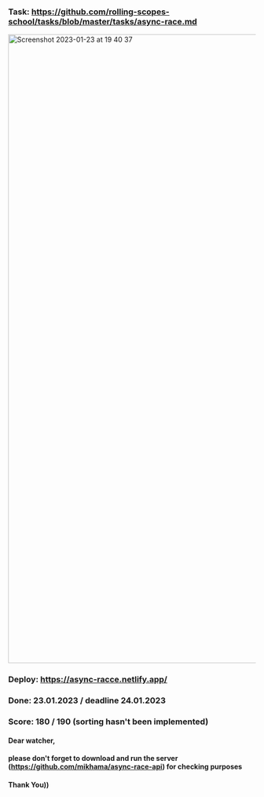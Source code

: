### Task: https://github.com/rolling-scopes-school/tasks/blob/master/tasks/async-race.md
<img width="1280" alt="Screenshot 2023-01-23 at 19 40 37" src="https://user-images.githubusercontent.com/74785255/214054110-5e876655-9c73-4232-82e8-cab142396152.png">




### Deploy: https://async-racce.netlify.app/

### Done: 23.01.2023 / deadline 24.01.2023

### Score: 180 / 190 (sorting hasn't been implemented)
#### Dear watcher,
#### please don't forget to download and run the server (https://github.com/mikhama/async-race-api) for checking purposes
#### Thank You))
